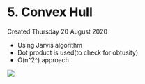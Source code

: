 # 5. Convex Hull
Created Thursday 20 August 2020

- Using Jarvis algorithm
- Dot product is used(to check for obtusity)
- O(n^2^) approach

![](/assets/5._Convex_Hull-image-1.png)

